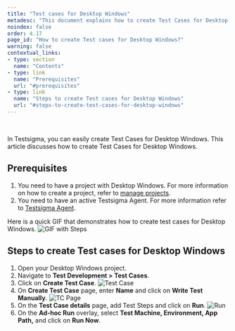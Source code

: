 ```yaml
---
title: "Test cases for Desktop Windows"
metadesc: "This document explains how to create Test Cases for Desktop Windows in detail | Learn how to write test cases for Desktop windows in Testsigma"
noindex: false
order: 4.17
page_id: "How to create Test cases for Desktop Windows?"
warning: false
contextual_links:
- type: section
  name: "Contents"
- type: link
  name: "Prerequisites"
  url: "#prerequisites"
- type: link
  name: "Steps to create Test cases for Desktop Windows"
  url: "#steps-to-create-test-cases-for-desktop-windows"
---
```


<br>

In Testsigma, you can easily create Test Cases for Desktop Windows. This article discusses how to create Test Cases for Desktop Windows.

## **Prerequisites**
1. You need to have a project with Desktop Windows. For more information on how to create a project, refer to [manage projects](https://testsigma.com/docs/projects/overview/). 
2. You need to have an active Testsigma Agent. For more information refer to [Testsigma Agent](https://testsigma.com/docs/agent/overview/). 

Here is a quick GIF that demonstrates how to create test cases for Desktop Windows. 
![GIF with Steps](https://s3.amazonaws.com/static-docs.testsigma.com/new_images/projects/applications/dtwindows.gif)

## **Steps to create Test cases for Desktop Windows**
1. Open your Desktop Windows project. 
2. Navigate to **Test Development > Test Cases**. 
3. Click on **Create Test Case**. 
![Test Case](https://s3.amazonaws.com/static-docs.testsigma.com/new_images/projects/applications/CreateTestCase.png)
4. On **Create Test Case** page, enter **Name** and click on **Write Test Manually**.
![TC Page](https://s3.amazonaws.com/static-docs.testsigma.com/new_images/projects/applications/name.png)
5. On the **Test Case details** page, add Test Steps and click on **Run**.
![Run](https://s3.amazonaws.com/static-docs.testsigma.com/new_images/projects/applications/run.png)
6. On the **Ad-hoc Run** overlay,  select **Test Machine, Environment, App Path,** and click on **Run Now**. 
 